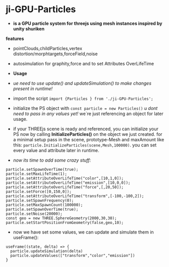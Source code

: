 # ji-GPU-Particles
* **is a GPU  particle system for threejs using mesh instances inspired by unity shuriken**

**features**
* pointClouds,childParticles,vertex distortion/morphtargets,forceField,noise
* autosimulation for graphity,force and to set Attributes OverLifeTime

* **Usage**
* *ue need to use update() and updateSimulation() to make changes present in runtime!*
* import the script ```import {Particles } from './ji-GPU-Particles';```
* initialize the PS object with  ```const particle = new Particles()``` *u dont need to pass in any values yet!* we`re just referencing an object for later usage.
* if your THREEjs scene is ready and referenced, you can initialize your PS now by calling **InitializeParticles()** on the object we just created. for a minimal setup pass in the scene, prototype-Mesh and maxAmount like this:  ```particle.InitializeParticles(scene,Mesh,100000)```. you can set every value and attribute later in runtime.
* *now its time to add some crazy stuff:*
 ```
 particle.setSpawnOverTime(true);
 particle.setMaxLifeTime(1);
 particle.setAttributeOverLifeTime("color",[10,1,0]);
 particle.setAttributeOverLifeTime("emission",[10,0,0]);
 particle.setAttributeOverLifeTime("force",[,20,50]); 
 particle.setForce([0,150,0]);
 particle.setAttributeOverLifeTime("transform",[-100,-100,2]); 
 particle.setSpawnFrequency(0);
 particle.setMaxSpawnCount(100000);
 particle.setSpawnOverTime(true);
 particle.setNoise(20000);
 const geo = new THREE.SphereGeometry(2000,30,30);
particle.setStartPositionFromGeometry(false,geo,10);
```
* now we have set some values, we can update and simulate them in useFrame():
```
useFrame((state, delta) => {
  particle.updateSimulation(delta)
  particle.updateValues(["transform","color","emission"])
}
